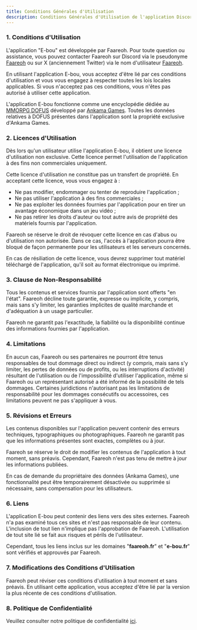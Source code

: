 ```yaml
---
title: Conditions Générales d'Utilisation
description: Conditions Générales d'Utilisation de l'application Discord E-bou
---
```


### 1. Conditions d'Utilisation

L'application "E-bou" est développée par Faareoh. Pour toute question ou assistance, vous pouvez contacter Faareoh sur Discord via le pseudonyme [Faareoh](https://discord.com/users/211543250438193152) ou sur X (anciennement Twitter) via le nom d'utilisateur [Faareoh](https://twitter.com/Faareoh).

En utilisant l'application E-bou, vous acceptez d'être lié par ces conditions d'utilisation et vous vous engagez à respecter toutes les lois locales applicables. Si vous n'acceptez pas ces conditions, vous n'êtes pas autorisé à utiliser cette application.

L'application E-bou fonctionne comme une encyclopédie dédiée au [MMORPG DOFUS](https://www.dofus.com/fr/prehome) développé par [Ankama Games](https://www.ankama.com/fr/games). Toutes les données relatives à DOFUS présentes dans l'application sont la propriété exclusive d'Ankama Games.

### 2. Licences d'Utilisation

Dès lors qu'un utilisateur utilise l'application E-bou, il obtient une licence d'utilisation non exclusive. Cette licence permet l'utilisation de l'application à des fins non commerciales uniquement.

Cette licence d'utilisation ne constitue pas un transfert de propriété. En acceptant cette licence, vous vous engagez à :
- Ne pas modifier, endommager ou tenter de reproduire l'application ;
- Ne pas utiliser l'application à des fins commerciales ;
- Ne pas exploiter les données fournies par l'application pour en tirer un avantage économique dans un jeu vidéo ;
- Ne pas retirer les droits d'auteur ou tout autre avis de propriété des matériels fournis par l'application.

Faareoh se réserve le droit de révoquer cette licence en cas d'abus ou d'utilisation non autorisée. Dans ce cas, l'accès à l'application pourra être bloqué de façon permanente pour les utilisateurs et les serveurs concernés.

En cas de résiliation de cette licence, vous devrez supprimer tout matériel téléchargé de l'application, qu'il soit au format électronique ou imprimé.

### 3. Clause de Non-Responsabilité

Tous les contenus et services fournis par l'application sont offerts "en l'état". Faareoh décline toute garantie, expresse ou implicite, y compris, mais sans s'y limiter, les garanties implicites de qualité marchande et d'adéquation à un usage particulier.

Faareoh ne garantit pas l'exactitude, la fiabilité ou la disponibilité continue des informations fournies par l'application.

### 4. Limitations

En aucun cas, Faareoh ou ses partenaires ne pourront être tenus responsables de tout dommage direct ou indirect (y compris, mais sans s'y limiter, les pertes de données ou de profits, ou les interruptions d'activité) résultant de l'utilisation ou de l'impossibilité d'utiliser l'application, même si Faareoh ou un représentant autorisé a été informé de la possibilité de tels dommages. Certaines juridictions n'autorisant pas les limitations de responsabilité pour les dommages consécutifs ou accessoires, ces limitations peuvent ne pas s'appliquer à vous.

### 5. Révisions et Erreurs

Les contenus disponibles sur l'application peuvent contenir des erreurs techniques, typographiques ou photographiques. Faareoh ne garantit pas que les informations présentes sont exactes, complètes ou à jour.

Faareoh se réserve le droit de modifier les contenus de l'application à tout moment, sans préavis. Cependant, Faareoh n'est pas tenu de mettre à jour les informations publiées.

En cas de demande du propriétaire des données (Ankama Games), une fonctionnalité peut être temporairement désactivée ou supprimée si nécessaire, sans compensation pour les utilisateurs.

### 6. Liens

L'application E-bou peut contenir des liens vers des sites externes. Faareoh n'a pas examiné tous ces sites et n'est pas responsable de leur contenu. L'inclusion de tout lien n'implique pas l'approbation de Faareoh. L'utilisation de tout site lié se fait aux risques et périls de l'utilisateur.

Cependant, tous les liens inclus sur les domaines "**faareoh.fr**" et "**e-bou.fr**" sont vérifiés et approuvés par Faareoh.

### 7. Modifications des Conditions d'Utilisation

Faareoh peut réviser ces conditions d'utilisation à tout moment et sans préavis. En utilisant cette application, vous acceptez d'être lié par la version la plus récente de ces conditions d'utilisation.

### 8. Politique de Confidentialité

Veuillez consulter notre politique de confidentialité [ici](/app/privacy).
